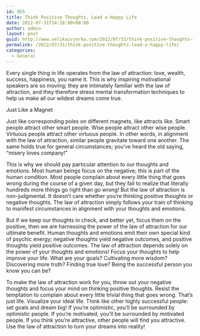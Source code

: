 ```yaml
---
id: 955
title: Think Positive Thoughts, Lead a Happy Life
date: 2012-07-31T14:18:00+00:00
author: admin
layout: post
guid: http://www.velikazvjerka.com/2012/07/31/think-positive-thoughts-lead-a-happy-life/
permalink: /2012/07/31/think-positive-thoughts-lead-a-happy-life/
categories:
  - General
---
```

Every single thing in life operates from the law of attraction: love, wealth, success, happiness, you name it. This is why inspiring motivational speakers are so moving; they are intimately familiar with the law of attraction, and they therefore stress mental transformation techniques to help us make all our wildest dreams come true.

Just Like a Magnet

Just like corresponding poles on different magnets, like attracts like. Smart people attract other smart people. Wise people attract other wise people. Virtuous people attract other virtuous people. In other words, in alignment with the law of attraction, similar people gravitate toward one another. The same holds true for general circumstances; you’ve heard the old saying, “misery loves company!”

This is why we should pay particular attention to our thoughts and emotions. Most human beings focus on the negative; this is part of the human condition. Most people complain about every little thing that goes wrong during the course of a given day, but they fail to realize that literally hundreds more things go right than go wrong! But the law of attraction is non-judgmental. It doesn’t care whether you’re thinking positive thoughts or negative thoughts. The law of attraction simply follows your train of thinking to manifest circumstances in alignment with your thoughts and emotions.

But if we keep our thoughts in check, and better yet, focus them on the positive, then we are harnessing the power of the law of attraction for our ultimate benefit. Human thoughts and emotions emit their own special kind of psychic energy; negative thoughts yield negative outcomes, and positive thoughts yield positive outcomes. The law of attraction depends solely on the power of your thoughts and emotions! Focus your thoughts to help improve your life. What are your goals? Cultivating more wisdom? Discovering more truth? Finding true love? Being the successful person you know you can be?

To make the law of attraction work for you, throw out your negative thoughts and focus your mind on thinking positive thoughts. Resist the temptation to complain about every little trivial thing that goes wrong. That’s just life. Visualize your ideal life. Think like other highly successful people: set goals and dream big! If you’re optimistic, you’ll be surrounded by optimistic people. If you’re motivated, you’ll be surrounded by motivated people. If you think you’re attractive, other people will find you attractive. Use the law of attraction to turn your dreams into reality!
